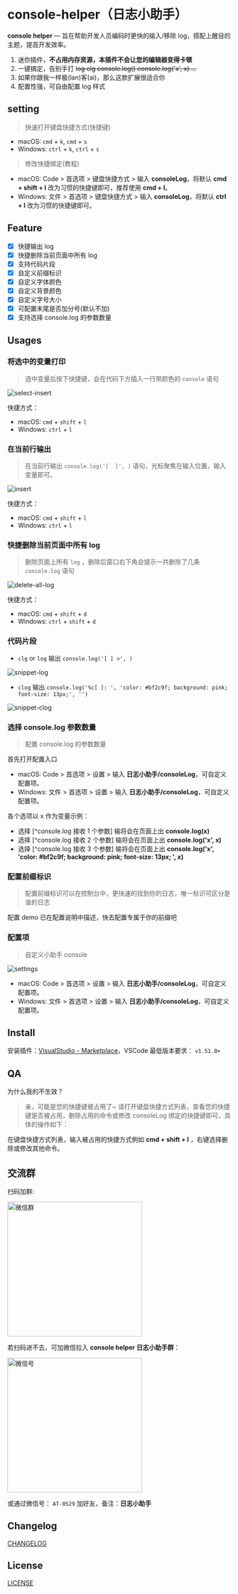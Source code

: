 # console-helper（日志小助手）

**console helper** — 旨在帮助开发人员编码时更快的输入/移除 log，搭配上醒目的主题，提高开发效率。

1. 迷你插件，**不占用内存资源，本插件不会让您的编辑器变得卡顿**
2. 一键搞定，告别手打 ~~log clg console.log() console.log('x', x) ...~~
3. 如果你跟我一样极(lan)客(ai)，那么这款扩展很适合你
4. 配置性强，可自由配置 log 样式

## setting

> 快速打开键盘快捷方式(快捷键)

* macOS: `cmd` + `k`,  `cmd` + `s`
* Windows: `ctrl` + `k`,  `ctrl` + `s`

> 修改快捷绑定(教程)

* macOS: Code > 首选项 > 键盘快捷方式 > 输入 **consoleLog**，将默认 **cmd + shift + l** 改为习惯的快捷键即可，推荐使用 **cmd + l**。
* Windows: 文件 > 首选项 > 键盘快捷方式 > 输入 **consoleLog**，将默认 **ctrl + l** 改为习惯的快捷键即可。

## Feature

* [x] 快捷输出 log
* [x] 快捷删除当前页面中所有 log
* [x] 支持代码片段
* [x] 自定义前缀标识
* [x] 自定义字体颜色
* [x] 自定义背景颜色
* [x] 自定义字号大小
* [x] 可配置末尾是否加分号(默认不加)
* [x] 支持选择 console.log 的参数数量

## Usages

### 将选中的变量打印

> 选中变量后按下快捷键，会在代码下方插入一行带颜色的 `console` 语句

![select-insert](https://qn.xiesz.com/AT/select-insert.gif)

快捷方式：

* macOS: `cmd` + `shift` + `l`
* Windows: `ctrl` + `l`

### 在当前行输出

> 在当前行输出 `console.log('[  ]', )` 语句，光标聚焦在输入位置，输入变量即可。

![insert](https://qn.xiesz.com/AT/insert.gif)

快捷方式：

* macOS: `cmd` + `shift` + `l`
* Windows: `ctrl` + `l`

### 快捷删除当前页面中所有 log

> 删除页面上所有 `log` ，删除后窗口右下角会提示一共删除了几条 `console.log` 语句

![delete-all-log](https://qn.xiesz.com/AT/delete-all-log.gif)

快捷方式：

* macOS: `cmd` + `shift` + `d`
* Windows: `ctrl` + `shift` + `d`

### 代码片段

* `clg` or `log` 输出 `console.log('[ ] >', )`

![snippet-log](https://qn.xiesz.com/AT/snippet-log.gif)

* `clog` 输出 `console.log('%c[ ]: ', 'color: #bf2c9f; background: pink; font-size: 13px;', '')`

![snippet-clog](https://qn.xiesz.com/AT/snippet-clog.gif)

### 选择 console.log 参数数量

> 配置 console.log 的参数数量

首先打开配置入口

* macOS: Code > 首选项 > 设置 > 输入 **日志小助手/consoleLog**，可自定义配置项。
* Windows: 文件 > 首选项 > 设置 > 输入 **日志小助手/consoleLog**，可自定义配置项。

各个选项以 x 作为变量示例：

* 选择 [^console.log 接收 1 个参数] 输将会在页面上出 **console.log(x)**
* 选择 [^console.log 接收 2 个参数] 输将会在页面上出 **console.log('x', x)**
* 选择 [^console.log 接收 3 个参数] 输将会在页面上出 **console.log('x', 'color: #bf2c9f; background: pink; font-size: 13px; ', x)**

### 配置前缀标识

> 配置前缀标识可以在控制台中，更快速的找到你的日志，唯一标识可区分是谁的日志

配置 demo 已在配置说明中描述，快去配置专属于你的前缀吧

### 配置项

> 自定义小助手 console

![settings](https://qn.xiesz.com/AT/settings.gif)

* macOS: Code > 首选项 > 设置 > 输入 **日志小助手/consoleLog**，可自定义配置项。
* Windows: 文件 > 首选项 > 设置 > 输入 **日志小助手/consoleLog**，可自定义配置项。

## Install

安装插件：[VisualStudio - Marketplace](https://marketplace.visualstudio.com/items?itemName=AT-9420.console-helper)，VSCode 最低版本要求： `v1.51.0+`

## QA

为什么我的不生效？

> 亲，可能是您的快捷键被占用了~
> 请打开键盘快捷方式列表，查看您的快捷键是否被占用，删除占用的命令或修改 consoleLog 绑定的快捷键即可，具体的操作如下：

在键盘快捷方式列表，输入被占用的快捷方式例如 **cmd + shift + l** ，右键选择删除或修改其他命令。

## 交流群

扫码加群:

<img style="display: block" width="303" alt="微信群" src="https://raw.githubusercontent.com/shangZhengXie/vscode-console-helper/master/static/wechat-group.jpg">

若扫码进不去，可加微信拉入 **console helper 日志小助手群**：

<img style="display: block" width="303" alt="微信号" src="https://raw.githubusercontent.com/shangZhengXie/vscode-console-helper/master/static/wechat.jpg">

或通过微信号： `AT-0529` 加好友，备注：**日志小助手**

## Changelog

[CHANGELOG](./CHANGELOG.md)

## License

[LICENSE](./LICENSE)
